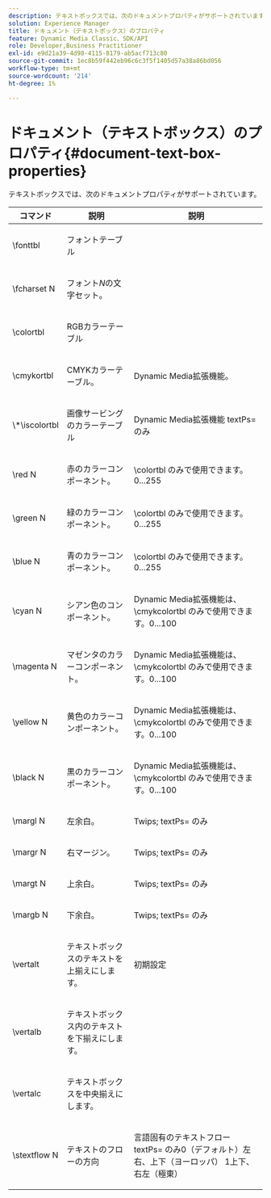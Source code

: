 ```yaml
---
description: テキストボックスでは、次のドキュメントプロパティがサポートされています。
solution: Experience Manager
title: ドキュメント（テキストボックス）のプロパティ
feature: Dynamic Media Classic、SDK/API
role: Developer,Business Practitioner
exl-id: e9d21a39-4d98-4115-8179-ab5acf713c80
source-git-commit: 1ec8b59f442eb96c6c3f5f1405d57a38a86bd056
workflow-type: tm+mt
source-wordcount: '214'
ht-degree: 1%

---
```


# ドキュメント（テキストボックス）のプロパティ{#document-text-box-properties}

テキストボックスでは、次のドキュメントプロパティがサポートされています。

<table id="table_8E1DF8E6BD894D7A9ACFC839918E2315"> 
 <thead> 
  <tr> 
   <th class="entry"> <b>コマンド</b> </th> 
   <th class="entry"> <b>説明</b> </th> 
   <th class="entry"> <b>説明</b> </th> 
  </tr> 
 </thead>
 <tbody> 
  <tr> 
   <td> <span class="codeph"> \fonttbl  </span> </td> 
   <td> <p>フォントテーブル </p> </td> 
   <td> <p> </p> </td> 
  </tr> 
  <tr> 
   <td> <span class="codeph"> \fcharset  <span class="varname"> N  </span> </span> </td> 
   <td> <p>フォント<i>N</i>の文字セット。 </p> </td> 
   <td> <p> </p> </td> 
  </tr> 
  <tr> 
   <td> <span class="codeph"> \colortbl  </span> </td> 
   <td> <p>RGBカラーテーブル </p> </td> 
   <td> <p> </p> </td> 
  </tr> 
  <tr> 
   <td> <span class="codeph"> \cmykortbl  </span> </td> 
   <td> <p>CMYKカラーテーブル。 </p> </td> 
   <td> <p>Dynamic Media拡張機能。 </p> </td> 
  </tr> 
  <tr> 
   <td> <span class="codeph"> \*\iscolortbl  </span> </td> 
   <td> <p>画像サービングのカラーテーブル </p> </td> 
   <td> <p>Dynamic Media拡張機能<span class="codeph"> textPs= </span>のみ </p> </td> 
  </tr> 
  <tr> 
   <td> <span class="codeph"> \red  <span class="varname"> N  </span> </span> </td> 
   <td> <p>赤のカラーコンポーネント。 </p> </td> 
   <td> <p><span class="codeph"> \colortbl </span>のみで使用できます。0...255 </p> </td> 
  </tr> 
  <tr> 
   <td> <span class="codeph"> \green  <span class="varname"> N  </span> </span> </td> 
   <td> <p>緑のカラーコンポーネント。 </p> </td> 
   <td> <p><span class="codeph"> \colortbl </span>のみで使用できます。0...255 </p> </td> 
  </tr> 
  <tr> 
   <td> <span class="codeph"> \blue  <span class="varname"> N  </span> </span> </td> 
   <td> <p>青のカラーコンポーネント。 </p> </td> 
   <td> <p><span class="codeph"> \colortbl </span>のみで使用できます。0...255 </p> </td> 
  </tr> 
  <tr> 
   <td> <span class="codeph"> \cyan  <span class="varname"> N  </span> </span> </td> 
   <td> <p>シアン色のコンポーネント。 </p> </td> 
   <td> <p>Dynamic Media拡張機能は、 <span class="codeph"> \cmykcolortbl </span>のみで使用できます。0...100 </p> </td> 
  </tr> 
  <tr> 
   <td> <span class="codeph"> \magenta  <span class="varname"> N  </span> </span> </td> 
   <td> <p>マゼンタのカラーコンポーネント。 </p> </td> 
   <td> <p>Dynamic Media拡張機能は、 <span class="codeph"> \cmykcolortbl </span>のみで使用できます。0...100 </p> </td> 
  </tr> 
  <tr> 
   <td> <span class="codeph"> \yellow  <span class="varname"> N  </span> </span> </td> 
   <td> <p>黄色のカラーコンポーネント。 </p> </td> 
   <td> <p>Dynamic Media拡張機能は、 <span class="codeph"> \cmykcolortbl </span>のみで使用できます。0...100 </p> </td> 
  </tr> 
  <tr> 
   <td> <span class="codeph"> \black  <span class="varname"> N  </span> </span> </td> 
   <td> <p>黒のカラーコンポーネント。 </p> </td> 
   <td> <p>Dynamic Media拡張機能は、 <span class="codeph"> \cmykcolortbl </span>のみで使用できます。0...100 </p> </td> 
  </tr> 
  <tr> 
   <td> <span class="codeph"> \margl  <span class="varname"> N  </span> </span> </td> 
   <td> <p>左余白。 </p> </td> 
   <td> <p>Twips;<span class="codeph"> textPs= </span>のみ </p> </td> 
  </tr> 
  <tr> 
   <td> <span class="codeph"> \margr  <span class="varname"> N  </span> </span> </td> 
   <td> <p>右マージン。 </p> </td> 
   <td> <p>Twips;<span class="codeph"> textPs= </span>のみ </p> </td> 
  </tr> 
  <tr> 
   <td> <span class="codeph"> \margt  <span class="varname"> N  </span> </span> </td> 
   <td> <p>上余白。 </p> </td> 
   <td> <p>Twips;<span class="codeph"> textPs= </span>のみ </p> </td> 
  </tr> 
  <tr> 
   <td> <span class="codeph"> \margb  <span class="varname"> N  </span> </span> </td> 
   <td> <p>下余白。 </p> </td> 
   <td> <p>Twips;<span class="codeph"> textPs= </span>のみ </p> </td> 
  </tr> 
  <tr> 
   <td> <span class="codeph"> \vertalt  </span> </td> 
   <td> <p>テキストボックスのテキストを上揃えにします。 </p> </td> 
   <td> <p>初期設定 </p> </td> 
  </tr> 
  <tr> 
   <td> <span class="codeph"> \vertalb  </span> </td> 
   <td> <p>テキストボックス内のテキストを下揃えにします。 </p> </td> 
   <td> <p> </p> </td> 
  </tr> 
  <tr> 
   <td> <span class="codeph"> \vertalc  </span> </td> 
   <td> <p>テキストボックスを中央揃えにします。 </p> </td> 
   <td> <p> </p> </td> 
  </tr> 
  <tr> 
   <td> <span class="codeph"> \stextflow  <span class="varname"> N  </span> </span> </td> 
   <td> <p>テキストのフローの方向 </p> </td> 
   <td> <p>言語固有のテキストフロー<span class="codeph"> textPs= </span>のみ0（デフォルト）左右、上下（ヨーロッパ） 1上下、右左（極東） </p> </td> 
  </tr> 
 </tbody> 
</table>
